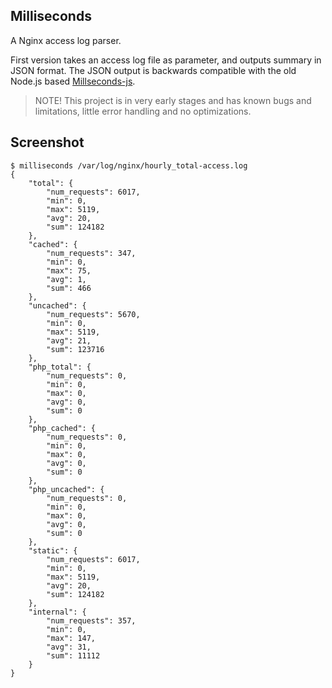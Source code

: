 ## Milliseconds

A Nginx access log parser.

First version takes an access log file as parameter, and outputs summary in JSON format. The JSON output is backwards compatible with the old Node.js based [Millseconds-js](https://github.com/Seravo/milliseconds-js).

> NOTE! This project is in very early stages and has known bugs and limitations, little error handling and no optimizations.

## Screenshot

```
$ milliseconds /var/log/nginx/hourly_total-access.log
{
    "total": {
        "num_requests": 6017,
        "min": 0,
        "max": 5119,
        "avg": 20,
        "sum": 124182
    },
    "cached": {
        "num_requests": 347,
        "min": 0,
        "max": 75,
        "avg": 1,
        "sum": 466
    },
    "uncached": {
        "num_requests": 5670,
        "min": 0,
        "max": 5119,
        "avg": 21,
        "sum": 123716
    },
    "php_total": {
        "num_requests": 0,
        "min": 0,
        "max": 0,
        "avg": 0,
        "sum": 0
    },
    "php_cached": {
        "num_requests": 0,
        "min": 0,
        "max": 0,
        "avg": 0,
        "sum": 0
    },
    "php_uncached": {
        "num_requests": 0,
        "min": 0,
        "max": 0,
        "avg": 0,
        "sum": 0
    },
    "static": {
        "num_requests": 6017,
        "min": 0,
        "max": 5119,
        "avg": 20,
        "sum": 124182
    },
    "internal": {
        "num_requests": 357,
        "min": 0,
        "max": 147,
        "avg": 31,
        "sum": 11112
    }
}
```
